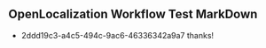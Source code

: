 ## OpenLocalization Workflow Test MarkDown

* 2ddd19c3-a4c5-494c-9ac6-46336342a9a7 
thanks!



<!--HONumber=Feb16_HO3-->
